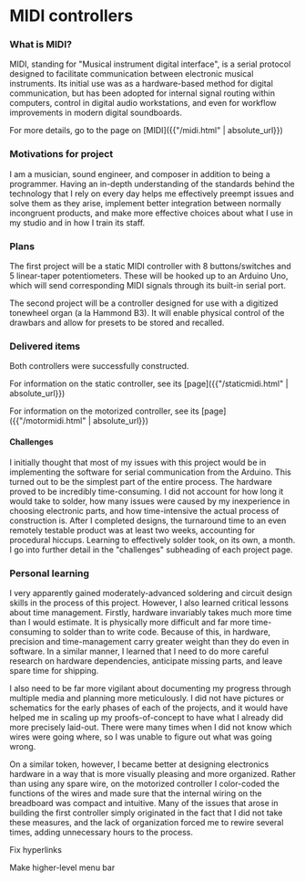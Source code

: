 # MIDI controllers
### What is MIDI?
MIDI, standing for "Musical instrument digital interface", is a serial protocol designed to facilitate communication between electronic musical instruments. Its initial use was as a hardware-based method for digital communication, but has been adopted for internal signal routing within computers, control in digital audio workstations, and even for workflow improvements in modern digital soundboards.

For more details, go to the page on [MIDI]({{"/midi.html" | absolute_url}})
### Motivations for project
I am a musician, sound engineer, and composer in addition to being a programmer. Having an in-depth understanding of the standards behind the technology that I rely on every day helps me effectively preempt issues and solve them as they arise, implement better integration between normally incongruent products, and make more effective choices about what I use in my studio and in how I train its staff.
### Plans
The first project will be a static MIDI controller with 8 buttons/switches and 5 linear-taper potentiometers. These will be hooked up to an Arduino Uno, which will send corresponding MIDI signals through its built-in serial port.


The second project will be a controller designed for use with a digitized tonewheel organ (a la Hammond B3). It will enable physical control of the drawbars and allow for presets to be stored and recalled.
### Delivered items
Both controllers were successfully constructed.

For information on the static controller, see its [page]({{"/staticmidi.html" | absolute_url}})

For information on the motorized controller, see its [page]({{"/motormidi.html" | absolute_url}})

#### Challenges
I initially thought that most of my issues with this project would be in implementing the software for serial communication from the Arduino. This turned out to be the simplest part of the entire process. The hardware proved to be incredibly time-consuming. I did not account for how long it would take to solder, how many issues were caused by my inexperience in choosing electronic parts, and how time-intensive the actual process of construction is. After I completed designs, the turnaround time to an even remotely testable product was at least two weeks, accounting for procedural hiccups. Learning to effectively solder took, on its own, a month. I go into further detail in the "challenges" subheading of each project page.

### Personal learning
I very apparently gained moderately-advanced soldering and circuit design skills in the process of this project. However, I also learned critical lessons about time management. Firstly, hardware invariably takes much more time than I would estimate. It is physically more difficult and far more time-consuming to solder than to write code. Because of this, in hardware, precision and time-management carry greater weight than they do even in software. In a similar manner, I learned that I need to do more careful research on hardware dependencies, anticipate missing parts, and leave spare time for shipping.

I also need to be far more vigilant about documenting my progress through multiple media and planning more meticulously. I did not have pictures or schematics for the early phases of each of the projects, and it would have helped me in scaling up my proofs-of-concept to have what I already did more precisely laid-out. There were many times when I did not know which wires were going where, so I was unable to figure out what was going wrong.

On a similar token, however, I became better at designing electronics hardware in a way that is more visually pleasing and more organized. Rather than using any spare wire, on the motorized controller I color-coded the functions of the wires and made sure that the internal wiring on the breadboard was compact and intuitive. Many of the issues that arose in building the first controller simply originated in the fact that I did not take these measures, and the lack of organization forced me to rewire several times, adding unnecessary hours to the process.

Fix hyperlinks

Make higher-level menu bar
